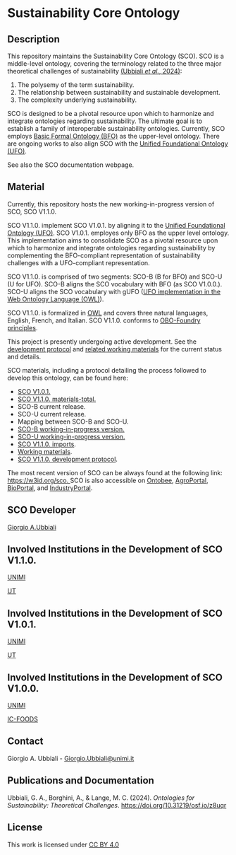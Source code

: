 # Sustainability Core Ontology

## Description

This repository maintains the Sustainability Core Ontology (SCO). SCO is a middle-level ontology, covering the terminology related to the three major theoretical challenges of sustainability [(Ubbiali *et al.*, 2024)](https://doi.org/10.31219/osf.io/z8uqr ):
1) The polysemy of the term sustainability.
2) The relationship between sustainability and sustainable development.
3) The complexity underlying sustainability.
   
SCO is designed to be a pivotal resource upon which to harmonize and integrate ontologies regarding sustainability. The ultimate goal is to establish a family of interoperable sustainability ontologies. Currently, SCO employs [Basic Formal Ontology (BFO)](https://github.com/BFO-ontology/BFO-2020) as the upper-level ontology. There are ongoing works to also align SCO with the [Unified Foundational Ontology (UFO)](https://ontouml.readthedocs.io/en/latest/intro/ufo.html).  

See also the SCO documentation webpage.


## Material

Currently, this repository hosts the new working-in-progress version of SCO, SCO V1.1.0. 

SCO V1.1.0. implement SCO V1.0.1. by aligning it to the [Unified Foundational Ontology (UFO)](https://ontouml.readthedocs.io/en/latest/intro/ufo.html). SCO V1.0.1. employes only BFO as the upper level ontology. This implementation aims to consolidate SCO as a pivotal resource upon which to harmonize and integrate ontologies regarding sustainability by complementing the BFO-compliant representation of sustainability challenges with a UFO-compliant representation.

SCO V1.1.0. is comprised of two segments: SCO-B (B for BFO) and SCO-U (U for UFO). SCO-B aligns the SCO vocabulary with BFO (as SCO V1.0.0.). SCO-U aligns the SCO vocabulary with gUFO ([UFO implementation in the Web Ontology Language (OWL)](https://nemo-ufes.github.io/gufo/)).

SCO V1.1.0. is formalized in [OWL](https://www.w3.org/TR/owl2-overview/) and covers three natural languages, English, French, and Italian. SCO V1.1.0. conforms to [OBO-Foundry principles](https://obofoundry.org/principles/fp-000-summary.html). 

This project is presently undergoing active development. See the [development protocol](https://github.com/gioUbbiali/Sustainability-Core-Ontology/tree/SCO-Alignment-to-UFO/SCO/working%20materials/sco%20development%20protocol) and [related working materials](https://github.com/gioUbbiali/Sustainability-Core-Ontology/tree/SCO-Alignment-to-UFO/SCO/working%20materials) for the current status and details.


SCO materials, including a protocol detailing the process followed to develop this ontology, can be found here:

- [SCO V1.0.1.](https://github.com/gioUbbiali/Sustainability-Core-Ontology/releases/tag/v1.0.1)
- [SCO V1.1.0. materials-total.](https://github.com/gioUbbiali/Sustainability-Core-Ontology/tree/SCO-Alignment-to-UFO/SCO)
- SCO-B current release.
- SCO-U current release.
- Mapping between SCO-B and SCO-U.
- [SCO-B working-in-progress version.](https://github.com/gioUbbiali/Sustainability-Core-Ontology/tree/SCO-Alignment-to-UFO/SCO/src/ontology)
- [SCO-U working-in-progress version.](https://github.com/gioUbbiali/Sustainability-Core-Ontology/tree/SCO-Alignment-to-UFO/SCO/src/ontology)
- [SCO V1.1.0. imports](https://github.com/gioUbbiali/Sustainability-Core-Ontology/tree/SCO-Alignment-to-UFO/SCO/src/ontology/imports).
- [Working materials](https://github.com/gioUbbiali/Sustainability-Core-Ontology/tree/SCO-Alignment-to-UFO/SCO/working%20materials).
- [SCO V1.1.0. development protocol](https://github.com/gioUbbiali/Sustainability-Core-Ontology/tree/SCO-Alignment-to-UFO/SCO/working%20materials/sco%20development%20protocol).
  
The most recent version of SCO can be always found at the following link:[ https://w3id.org/sco. ](https://w3id.org/sco)
SCO is also accessible on [Ontobee](https://ontobee.org/ontology/SCO), [AgroPortal](https://agroportal.lirmm.fr/ontologies/SCO), [BioPortal](https://bioportal.bioontology.org/ontologies/SCO_V1), and [IndustryPortal](https://industryportal.enit.fr/ontologies/SCO).


##  SCO Developer   

[Giorgio A.Ubbiali](https://orcid.org/0000-0001-7872-1770)


## Involved Institutions in the Development of SCO V1.1.0. 

[UNIMI](https://www.unimi.it/it)

[UT](https://www.utwente.nl/en/)


## Involved Institutions in the Development of SCO V1.0.1. 

[UNIMI](https://www.unimi.it/it)

[UT](https://www.utwente.nl/en/)


## Involved Institutions in the Development of SCO V1.0.0. 

[UNIMI](https://www.unimi.it/it)

[IC-FOODS](https://www.ic-foods.org/)


## Contact

Giorgio A. Ubbiali - Giorgio.Ubbiali@unimi.it


## Publications and Documentation

Ubbiali, G. A., Borghini, A., & Lange, M. C. (2024). *Ontologies for Sustainability: Theoretical Challenges*. https://doi.org/10.31219/osf.io/z8uqr 


## License
This work is licensed under [CC BY 4.0 ](https://creativecommons.org/licenses/by/4.0/)
